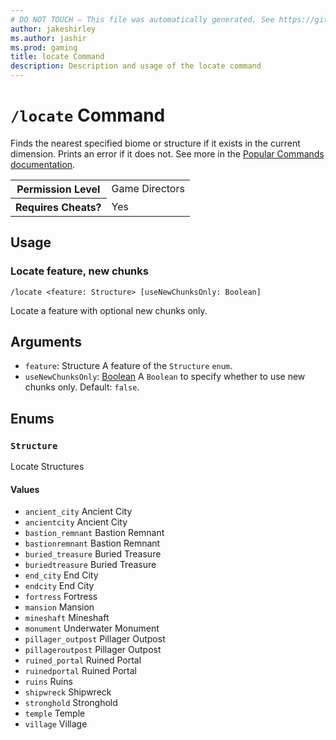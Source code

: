 ```yaml
---
# DO NOT TOUCH — This file was automatically generated. See https://github.com/mojang/minecraftapidocsgenerator to modify descriptions, examples, etc.
author: jakeshirley
ms.author: jashir
ms.prod: gaming
title: locate Command
description: Description and usage of the locate command
---
```

# `/locate` Command
Finds the nearest specified biome or structure if it exists in the current dimension. Prints an error if it does not. See more in the [Popular Commands documentation](https://learn.microsoft.com/minecraft/creator/documents/commandspopularcommands#locate).

<table>
  <tr>
    <th>Permission Level</th>
    <td>Game Directors</td>
  </tr>
  <tr>
    <th>Requires Cheats?</th>
    <td>Yes</td>
  </tr>
</table>

## Usage
### Locate feature, new chunks
`/locate <feature: Structure> [useNewChunksOnly: Boolean]`

Locate a feature with optional new chunks only.

## Arguments
- `feature`: Structure
A feature of the `Structure` `enum`.
- `useNewChunksOnly`: [Boolean](../enums/Boolean.md)
A `Boolean` to specify whether to use new chunks only.
Default: `false`.

## Enums
### `Structure`
Locate Structures

#### Values
- `ancient_city`
Ancient City
- `ancientcity`
Ancient City
- `bastion_remnant`
Bastion Remnant
- `bastionremnant`
Bastion Remnant
- `buried_treasure`
Buried Treasure
- `buriedtreasure`
Buried Treasure
- `end_city`
End City
- `endcity`
End City
- `fortress`
Fortress
- `mansion`
Mansion
- `mineshaft`
Mineshaft
- `monument`
Underwater Monument
- `pillager_outpost`
Pillager Outpost
- `pillageroutpost`
Pillager Outpost
- `ruined_portal`
Ruined Portal
- `ruinedportal`
Ruined Portal
- `ruins`
Ruins
- `shipwreck`
Shipwreck
- `stronghold`
Stronghold
- `temple`
Temple
- `village`
Village
